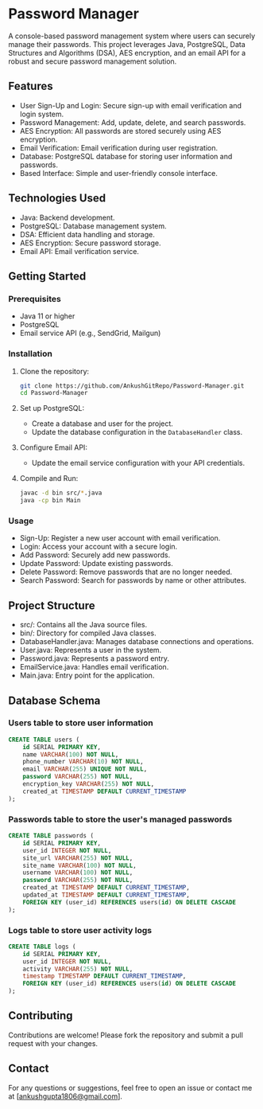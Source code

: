 # Password Manager

A console-based password management system where users can securely manage their passwords. This project leverages Java, PostgreSQL, Data Structures and Algorithms (DSA), AES encryption, and an email API for a robust and secure password management solution.

## Features

- User Sign-Up and Login: Secure sign-up with email verification and login system.
- Password Management: Add, update, delete, and search passwords.
- AES Encryption: All passwords are stored securely using AES encryption.
- Email Verification: Email verification during user registration.
- Database: PostgreSQL database for storing user information and passwords.
- Based Interface: Simple and user-friendly console interface.

## Technologies Used

- Java: Backend development.
- PostgreSQL: Database management system.
- DSA: Efficient data handling and storage.
- AES Encryption: Secure password storage.
- Email API: Email verification service.

## Getting Started

### Prerequisites

- Java 11 or higher
- PostgreSQL
- Email service API (e.g., SendGrid, Mailgun)

### Installation

1. Clone the repository:
   ```bash
   git clone https://github.com/AnkushGitRepo/Password-Manager.git
   cd Password-Manager
   ```
   

2. Set up PostgreSQL:
   - Create a database and user for the project.
   - Update the database configuration in the `DatabaseHandler` class.

3. Configure Email API:
   - Update the email service configuration with your API credentials.

4. Compile and Run:
   ```bash
   javac -d bin src/*.java
   java -cp bin Main
   ```

### Usage

- Sign-Up: Register a new user account with email verification.
- Login: Access your account with a secure login.
- Add Password: Securely add new passwords.
- Update Password: Update existing passwords.
- Delete Password: Remove passwords that are no longer needed.
- Search Password: Search for passwords by name or other attributes.

## Project Structure

- src/: Contains all the Java source files.
- bin/: Directory for compiled Java classes.
- DatabaseHandler.java: Manages database connections and operations.
- User.java: Represents a user in the system.
- Password.java: Represents a password entry.
- EmailService.java: Handles email verification.
- Main.java: Entry point for the application.

## Database Schema

### Users table to store user information
```sql
CREATE TABLE users (
    id SERIAL PRIMARY KEY,
    name VARCHAR(100) NOT NULL,
    phone_number VARCHAR(10) NOT NULL,
    email VARCHAR(255) UNIQUE NOT NULL,
    password VARCHAR(255) NOT NULL,
    encryption_key VARCHAR(255) NOT NULL,
    created_at TIMESTAMP DEFAULT CURRENT_TIMESTAMP
);
```

### Passwords table to store the user's managed passwords
```sql
CREATE TABLE passwords (
    id SERIAL PRIMARY KEY,
    user_id INTEGER NOT NULL,
    site_url VARCHAR(255) NOT NULL,
    site_name VARCHAR(100) NOT NULL,
    username VARCHAR(100) NOT NULL,
    password VARCHAR(255) NOT NULL,
    created_at TIMESTAMP DEFAULT CURRENT_TIMESTAMP,
    updated_at TIMESTAMP DEFAULT CURRENT_TIMESTAMP,
    FOREIGN KEY (user_id) REFERENCES users(id) ON DELETE CASCADE
);
```

### Logs table to store user activity logs
```sql
CREATE TABLE logs (
    id SERIAL PRIMARY KEY,
    user_id INTEGER NOT NULL,
    activity VARCHAR(255) NOT NULL,
    timestamp TIMESTAMP DEFAULT CURRENT_TIMESTAMP,
    FOREIGN KEY (user_id) REFERENCES users(id) ON DELETE CASCADE
);
```

## Contributing

Contributions are welcome! Please fork the repository and submit a pull request with your changes.

## Contact

For any questions or suggestions, feel free to open an issue or contact me at [ankushgupta1806@gmail.com].
